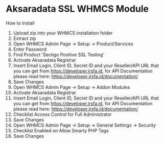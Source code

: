 # Aksaradata SSL WHMCS Module

How to Install
1. Upload zip into your WHMCS installation folder
2. Extract zip
3. Open WHMCS Admin Page -> Setup -> Product/Services
4. Enter Password
5. Find Product 'Sectigo Positive SSL Testing'
4. Activate Aksaradata Registrar
5. Insert Email Login, Client ID, Secret ID and your Reseller/API URL that you can get from https://developer.irsfa.id, for API Documentation please read here: https://developer.irsfa.id/documentation/
6. Save Changes
7. Open WHMCS Admin Page -> Setup -> Addon Modules
8. Activate Aksaradata Registrar
9. Insert Email Login, Client ID, Secret ID and your Reseller/API URL that you can get from https://developer.irsfa.id, for API Documentation please read here: https://developer.irsfa.id/documentation/
10. Checklist Access Control for Full Administrator
11. Save Changes
12. Open WHMCS Admin Page -> Setup -> General Settings -> Security
13. Checklist Enabled on Allow Smarty PHP Tags
14. Save Changes 